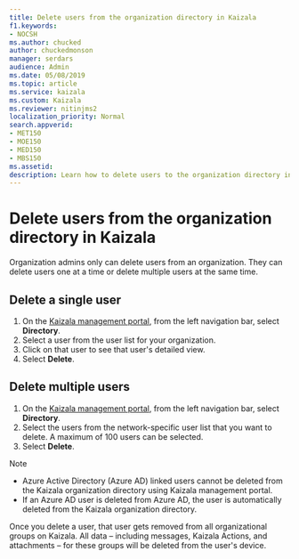 ```yaml
---
title: Delete users from the organization directory in Kaizala
f1.keywords:
- NOCSH
ms.author: chucked
author: chuckedmonson
manager: serdars
audience: Admin
ms.date: 05/08/2019
ms.topic: article
ms.service: kaizala
ms.custom: Kaizala
ms.reviewer: nitinjms2
localization_priority: Normal
search.appverid:
- MET150
- MOE150
- MED150
- MBS150
ms.assetid: 
description: Learn how to delete users to the organization directory in Kaizala.
---
```


# Delete users from the organization directory in Kaizala

Organization admins only can delete users from an organization. They can delete users one at a time or delete multiple users at the same time.

## Delete a single user

1. On the [Kaizala management portal](https://manage.kaiza.la), from the left navigation bar, select **Directory**.
2. Select a user from the user list for your organization.
3. Click on that user to see that user's detailed view.
4. Select **Delete**.

## Delete multiple users

1. On the [Kaizala management portal](https://manage.kaiza.la), from the left navigation bar, select **Directory**.
2. Select the users from the network-specific user list that you want to delete. A maximum of 100 users can be selected.
3. Select **Delete**.

> [!NOTE]
> - Azure Active Directory (Azure AD) linked users cannot be deleted from the Kaizala organization directory using Kaizala management portal.
> - If an Azure AD user is deleted from Azure AD, the user is automatically deleted from the Kaizala organization directory.

Once you delete a user, that user gets removed from all organizational groups on Kaizala. All data – including messages, Kaizala Actions, and attachments – for these groups will be deleted from the user's device. 
